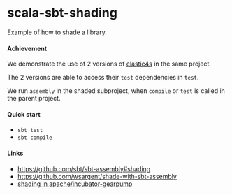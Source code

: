 # scala-sbt-shading

Example of how to shade a library.

#### Achievement

We demonstrate the use of 2 versions of [elastic4s](https://github.com/sksamuel/elastic4s) in the same project.

The 2 versions are able to access their `test` dependencies in `test`.

We run `assembly` in the shaded subproject, when `compile` or `test` is called in the parent project.  

#### Quick start

* `sbt test`
* `sbt compile`

#### Links

* https://github.com/sbt/sbt-assembly#shading
* https://github.com/wsargent/shade-with-sbt-assembly
* [shading in apache/incubator-gearpump](https://github.com/apache/incubator-gearpump/blob/b6f5ccd6ed0bb70d878c1f786da637ac4597a84f/project/BuildGearpump.scala)

